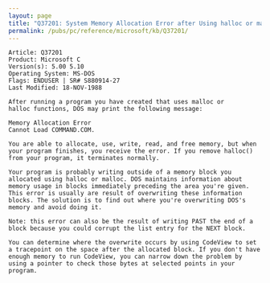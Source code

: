 ```yaml
---
layout: page
title: "Q37201: System Memory Allocation Error after Using halloc or malloc"
permalink: /pubs/pc/reference/microsoft/kb/Q37201/
---
```


	Article: Q37201
	Product: Microsoft C
	Version(s): 5.00 5.10
	Operating System: MS-DOS
	Flags: ENDUSER | SR# S880914-27
	Last Modified: 18-NOV-1988
	
	After running a program you have created that uses malloc or
	halloc functions, DOS may print the following message:
	
	Memory Allocation Error
	Cannot Load COMMAND.COM.
	
	You are able to allocate, use, write, read, and free memory, but when
	your program finishes, you receive the error. If you remove halloc()
	from your program, it terminates normally.
	
	Your program is probably writing outside of a memory block you
	allocated using halloc or malloc. DOS maintains information about
	memory usage in blocks immediately preceding the area you're given.
	This error is usually are result of overwriting these information
	blocks. The solution is to find out where you're overwriting DOS's
	memory and avoid doing it.
	
	Note: this error can also be the result of writing PAST the end of a
	block because you could corrupt the list entry for the NEXT block.
	
	You can determine where the overwrite occurs by using CodeView to set
	a tracepoint on the space after the allocated block. If you don't have
	enough memory to run CodeView, you can narrow down the problem by
	using a pointer to check those bytes at selected points in your
	program.
